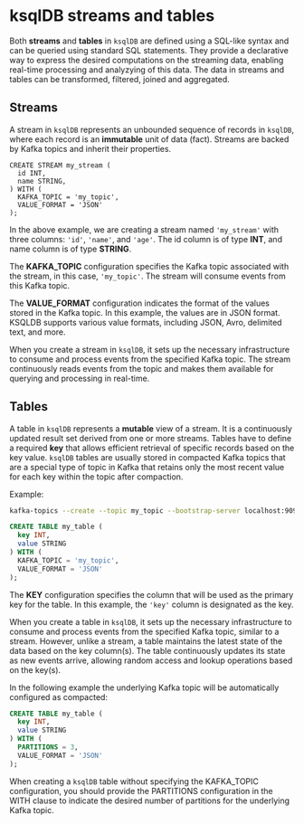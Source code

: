 # ksqlDB streams and tables

Both **streams** and **tables** in `ksqlDB` are defined using a SQL-like syntax and can be queried using standard SQL statements. They provide a declarative way to express the desired computations on the streaming data, enabling real-time processing and analyzying of this data.
The data in streams and tables can be transformed, filtered, joined and aggregated.

## Streams
A stream in `ksqlDB` represents an unbounded sequence of records in `ksqlDB`, where each record is an **immutable** unit of data (fact).
Streams are backed by Kafka topics and inherit their properties.

```KSQL
CREATE STREAM my_stream (
  id INT,
  name STRING,
) WITH (
  KAFKA_TOPIC = 'my_topic',
  VALUE_FORMAT = 'JSON'
);
```

In the above example, we are creating a stream named `'my_stream'` with three columns: `'id'`, `'name'`, and `'age'`. The id column is of type **INT**, and name column is of type **STRING**.

The **KAFKA_TOPIC** configuration specifies the Kafka topic associated with the stream, in this case, `'my_topic'`. The stream will consume events from this Kafka topic.

The **VALUE_FORMAT** configuration indicates the format of the values stored in the Kafka topic. In this example, the values are in JSON format. KSQLDB supports various value formats, including JSON, Avro, delimited text, and more.

When you create a stream in `ksqlDB`, it sets up the necessary infrastructure to consume and process events from the specified Kafka topic. The stream continuously reads events from the topic and makes them available for querying and processing in real-time.

## Tables
A table in `ksqlDB` represents a **mutable** view of a stream. It is a continuously updated result set derived from one or more streams.
Tables have to define a required **key** that allows efficient retrieval of specific records based on the key value.
`ksqlDB` tables are usually stored in compacted Kafka topics that are a special type of topic in Kafka that retains only the most recent value for each key within the topic after compaction.

Example:
```bash
kafka-topics --create --topic my_topic --bootstrap-server localhost:9092 --partitions 3 --replication-factor 3 --config cleanup.policy=delete
```

```SQL
CREATE TABLE my_table (
  key INT,
  value STRING
) WITH (
  KAFKA_TOPIC = 'my_topic',
  VALUE_FORMAT = 'JSON'
);
```

The **KEY** configuration specifies the column that will be used as the primary key for the table. In this example, the `'key'` column is designated as the key.

When you create a table in `ksqlDB`, it sets up the necessary infrastructure to consume and process events from the specified Kafka topic, similar to a stream. However, unlike a stream, a table maintains the latest state of the data based on the key column(s). The table continuously updates its state as new events arrive, allowing random access and lookup operations based on the key(s).

In the following example the underlying Kafka topic will be automatically configured as compacted:
```SQL
CREATE TABLE my_table (
  key INT,
  value STRING
) WITH (
  PARTITIONS = 3,
  VALUE_FORMAT = 'JSON'
);
```
When creating a `ksqlDB` table without specifying the KAFKA_TOPIC configuration, you should provide the PARTITIONS configuration in the WITH clause to indicate the desired number of partitions for the underlying Kafka topic.

